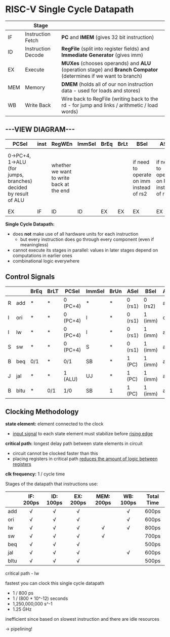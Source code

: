 # RISC-V Single Cycle Datapath

|      | Stage              |                                                              |
| ---- | ------------------ | ------------------------------------------------------------ |
| IF   | Instruction Fetch  | **PC** and **IMEM** (gives 32 bit instruction)               |
| ID   | Instruction Decode | **RegFile** (split into register fields) and **Immediate Generator** (gives imm) |
| EX   | Execute            | **MUXes** (chooses operands) and **ALU** (operation stage) and **Branch Compator** (determines if we want to branch) |
| MEM  | Memory             | **DMEM** (holds all of our non instruction data - used for loads and stores) |
| WB   | Write Back         | Wire back to RegFile (writing back to the rd - for jump and links / arithmetic / load words) |

## ---VIEW DIAGRAM---

| PCSel                                                        | inst | RegWEn                                   | ImmSel | BrEq | BrLt | BSel                                     | ASel                                    | ALUSel              | MemRW                                           | WBSel                                                       |
| ------------------------------------------------------------ | ---- | ---------------------------------------- | ------ | ---- | ---- | ---------------------------------------- | --------------------------------------- | ------------------- | ----------------------------------------------- | ----------------------------------------------------------- |
| 0→PC+4, 1→ALU (for jumps, branches) decided by result of ALU |      | whether we want to write back at the end |        |      |      | if need to operate on imm instead of rs2 | if need to operate on PC instead of rs1 | 0→add, 1→sub, 2→mul | will get write data - but may not want to write | what will be written back to rd - 0→PC+4, 1→ALU, 2→mem (lw) |
| EX                                                           | IF   | ID                                       | ID     | EX   | EX   | EX                                       | EX                                      | EX                  | MEM                                             | WB                                                          |

**Single Cycle Datapath:**

- does **not** make use of all hardware units for each instruction
  - but every instruction does go through every component (even if meaningless)
- cannot execute its stages in parallel: values in later stages depend on computations in earlier ones
- combinational logic everywhere

## Control Signals

|      |      | BrEq | BrLT | PCSel    | ImmSel | BrUn | ASel    | BSel    | ALUSel | MemRW | RegWEn | WBSel   |
| ---- | ---- | ---- | ---- | -------- | ------ | ---- | ------- | ------- | ------ | ----- | ------ | ------- |
| R    | add  | *    | *    | 0 (PC+4) | *      | *    | 0 (rs1) | 0 (rs2) | add    | 0     | 1      | 1 (ALU) |
| I    | ori  | *    | *    | 0 (PC+4) | I      | *    | 0 (rs1) | 1 (imm) | or     | 0     | 1      | 1 (ALU) |
| I    | lw   | *    | *    | 0 (PC+4) | I      | *    | 0 (rs1) | 1 (imm) | add    | 0     | 1      | 2 (mem) |
| S    | sw   | *    | *    | 0 (PC+4) | S      | *    | 0 (rs1) | 1 (imm) | add    | 1     | 0      | *       |
| B    | beq  | 0/1  | *    | 0/1      | SB     | *    | 1 (PC)  | 1 (imm) | add    | 0     | 0      | *       |
| J    | jal  | *    | *    | 1 (ALU)  | UJ     | *    | 1 (PC)  | 1 (imm) | add    | 0     | 1      | 0       |
| B    | bltu | *    | 0/1  | 1/0      | SB     | 1    | 1 (PC)  | 1 (imm) | add    | 0     | 0      | *       |

## Clocking Methodology

**state element:** element connected to the clock

- <u>input signal</u> to each state element must stabilize before <u>rising edge</u>

**critical path:** longest delay path between state elements in circuit

- circuit cannot be clocked faster than this
- placing registers in critical path <u>reduces the amount of logic between registers</u>

**clk frequency:** 1 / cycle time

Stages of the datapath that instructions use:

|      | IF: 200ps | ID: 100ps | EX: 200ps | MEM: 200ps | WB: 100ps | Total Time |
| ---- | :-------: | :-------: | :-------: | :--------: | :-------: | :--------: |
| add  |     √     |     √     |     √     |            |     √     |   600ps    |
| ori  |     √     |     √     |     √     |            |     √     |   600ps    |
| lw   |     √     |     √     |     √     |     √      |     √     |   800ps    |
| sw   |     √     |     √     |     √     |     √      |           |   700ps    |
| beq  |     √     |     √     |     √     |            |           |   500ps    |
| jal  |     √     |     √     |     √     |            |     √     |   600ps    |
| bltu |     √     |     √     |     √     |            |           |   500ps    |

critical path - lw

fastest you can clock this single cycle datapath

- 1 / 800 ps
- 1 / (800 * 10^-12) seconds
- 1,250,000,000  s^-1
- 1.25 GHz

inefficient since based on slowest instruction and there are idle resources

→ pipelining!


